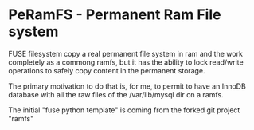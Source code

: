 PeRamFS - Permanent Ram File system
====================================

FUSE filesystem copy a real permanent file system in ram and the work completely as 
a commong ramfs, but it has the ability to lock read/write operations to safely copy content
in the permanent storage.

The primary motivation to do that is, for me, to permit to have an InnoDB database 
with all the raw files of the /var/lib/mysql dir on a ramfs.

The initial "fuse python template" is coming from the forked git project "ramfs"
